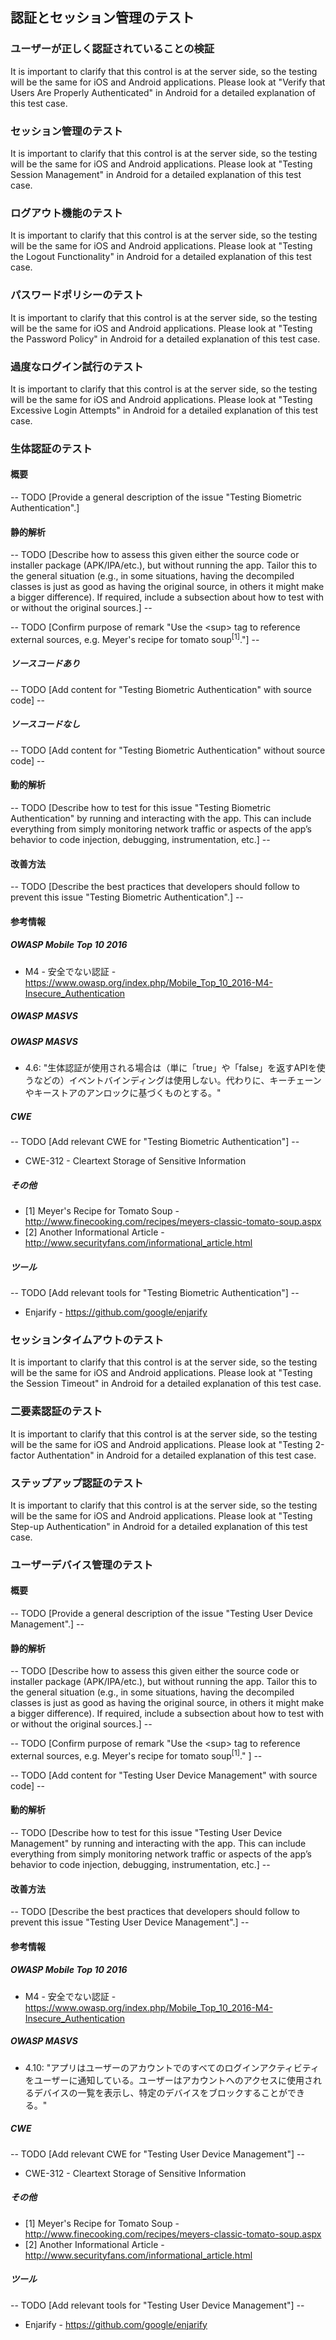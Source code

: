## 認証とセッション管理のテスト

### ユーザーが正しく認証されていることの検証

It is important to clarify that this control is at the server side, so the testing will be the same for iOS and Android applications. Please look at "Verify that Users Are Properly Authenticated" in Android for a detailed explanation of this test case.

### セッション管理のテスト

It is important to clarify that this control is at the server side, so the testing will be the same for iOS and Android applications. Please look at "Testing Session Management" in Android for a detailed explanation of this test case.


### ログアウト機能のテスト

It is important to clarify that this control is at the server side, so the testing will be the same for iOS and Android applications. Please look at "Testing the Logout Functionality" in Android for a detailed explanation of this test case.

### パスワードポリシーのテスト

It is important to clarify that this control is at the server side, so the testing will be the same for iOS and Android applications. Please look at "Testing the Password Policy" in Android for a detailed explanation of this test case.


### 過度なログイン試行のテスト

It is important to clarify that this control is at the server side, so the testing will be the same for iOS and Android applications. Please look at "Testing Excessive Login Attempts" in Android for a detailed explanation of this test case.


### 生体認証のテスト

#### 概要

-- TODO [Provide a general description of the issue "Testing Biometric Authentication".]

#### 静的解析

-- TODO [Describe how to assess this given either the source code or installer package (APK/IPA/etc.), but without running the app. Tailor this to the general situation (e.g., in some situations, having the decompiled classes is just as good as having the original source, in others it might make a bigger difference). If required, include a subsection about how to test with or without the original sources.] --

-- TODO [Confirm purpose of remark "Use the &lt;sup&gt; tag to reference external sources, e.g. Meyer's recipe for tomato soup<sup>[1]</sup>."] --

##### ソースコードあり

-- TODO [Add content for "Testing Biometric Authentication" with source code] --

##### ソースコードなし

-- TODO [Add content for "Testing Biometric Authentication" without source code] --

#### 動的解析

-- TODO [Describe how to test for this issue "Testing Biometric Authentication" by running and interacting with the app. This can include everything from simply monitoring network traffic or aspects of the app’s behavior to code injection, debugging, instrumentation, etc.] --

#### 改善方法

-- TODO [Describe the best practices that developers should follow to prevent this issue "Testing Biometric Authentication".] --

#### 参考情報

##### OWASP Mobile Top 10 2016
* M4 - 安全でない認証 - https://www.owasp.org/index.php/Mobile_Top_10_2016-M4-Insecure_Authentication

##### OWASP MASVS
##### OWASP MASVS
* 4.6: "生体認証が使用される場合は（単に「true」や「false」を返すAPIを使うなどの）イベントバインディングは使用しない。代わりに、キーチェーンやキーストアのアンロックに基づくものとする。"

##### CWE

-- TODO [Add relevant CWE for "Testing Biometric Authentication"] --
- CWE-312 - Cleartext Storage of Sensitive Information

##### その他

- [1] Meyer's Recipe for Tomato Soup - http://www.finecooking.com/recipes/meyers-classic-tomato-soup.aspx
- [2] Another Informational Article - http://www.securityfans.com/informational_article.html

##### ツール

-- TODO [Add relevant tools for "Testing Biometric Authentication"] --
* Enjarify - https://github.com/google/enjarify



### セッションタイムアウトのテスト

It is important to clarify that this control is at the server side, so the testing will be the same for iOS and Android applications. Please look at "Testing the Session Timeout" in Android for a detailed explanation of this test case.


### 二要素認証のテスト

It is important to clarify that this control is at the server side, so the testing will be the same for iOS and Android applications. Please look at "Testing 2-factor Authentation" in Android for a detailed explanation of this test case.


### ステップアップ認証のテスト

It is important to clarify that this control is at the server side, so the testing will be the same for iOS and Android applications. Please look at "Testing Step-up Authentication" in Android for a detailed explanation of this test case.


### ユーザーデバイス管理のテスト

#### 概要

-- TODO [Provide a general description of the issue "Testing User Device Management".] --

#### 静的解析

-- TODO [Describe how to assess this given either the source code or installer package (APK/IPA/etc.), but without running the app. Tailor this to the general situation (e.g., in some situations, having the decompiled classes is just as good as having the original source, in others it might make a bigger difference). If required, include a subsection about how to test with or without the original sources.] --

-- TODO [Confirm purpose of remark "Use the &lt;sup&gt; tag to reference external sources, e.g. Meyer's recipe for tomato soup<sup>[1]</sup>." ] --

-- TODO [Add content for "Testing User Device Management" with source code] --


#### 動的解析

-- TODO [Describe how to test for this issue "Testing User Device Management" by running and interacting with the app. This can include everything from simply monitoring network traffic or aspects of the app’s behavior to code injection, debugging, instrumentation, etc.] --

#### 改善方法

-- TODO [Describe the best practices that developers should follow to prevent this issue "Testing User Device Management".] --

#### 参考情報

##### OWASP Mobile Top 10 2016
* M4 - 安全でない認証 - https://www.owasp.org/index.php/Mobile_Top_10_2016-M4-Insecure_Authentication

##### OWASP MASVS
* 4.10: "アプリはユーザーのアカウントでのすべてのログインアクティビティをユーザーに通知している。ユーザーはアカウントへのアクセスに使用されるデバイスの一覧を表示し、特定のデバイスをブロックすることができる。"

##### CWE

-- TODO [Add relevant CWE for "Testing User Device Management"] --
- CWE-312 - Cleartext Storage of Sensitive Information

##### その他

- [1] Meyer's Recipe for Tomato Soup - http://www.finecooking.com/recipes/meyers-classic-tomato-soup.aspx
- [2] Another Informational Article - http://www.securityfans.com/informational_article.html

##### ツール

-- TODO [Add relevant tools for "Testing User Device Management"] --
* Enjarify - https://github.com/google/enjarify
